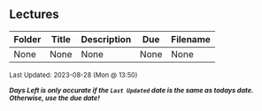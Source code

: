 ## Lectures

| Folder | Title | Description | Due | Filename |
|-----|-----|-----|-----|-----|
| None | None | None | None | None |

<sup>Last Updated: 2023-08-28 (Mon @ 13:50)</sup> 

<sup>***Days Left is only accurate if the `Last Updated` date is the same as todays date. Otherwise, use the due date!***</sup> 